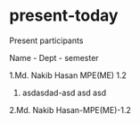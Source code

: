 # present-today

Present participants

Name - Dept - semester

1.Md. Nakib Hasan MPE(ME) 1.2

1. asdasdad-asd asd asd

2.Md. Nakib Hasan-MPE(ME)-1.2
 

